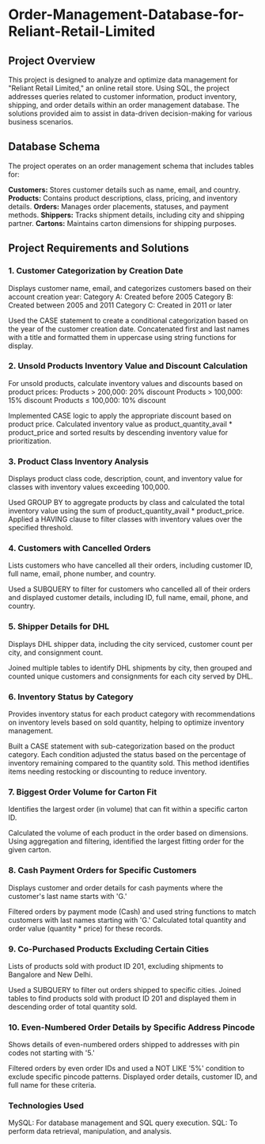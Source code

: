 # Order-Management-Database-for-Reliant-Retail-Limited
## Project Overview
This project is designed to analyze and optimize data management for "Reliant Retail Limited," an online retail store. Using SQL, the project addresses queries related to customer information, product inventory, shipping, and order details within an order management database. The solutions provided aim to assist in data-driven decision-making for various business scenarios.

## Database Schema
The project operates on an order management schema that includes tables for:

**Customers:** Stores customer details such as name, email, and country.
**Products:** Contains product descriptions, class, pricing, and inventory details.
**Orders:** Manages order placements, statuses, and payment methods.
**Shippers:** Tracks shipment details, including city and shipping partner.
**Cartons:** Maintains carton dimensions for shipping purposes.

## Project Requirements and Solutions
### 1. Customer Categorization by Creation Date
Displays customer name, email, and categorizes customers based on their account creation year:
Category A: Created before 2005
Category B: Created between 2005 and 2011
Category C: Created in 2011 or later

Used the CASE statement to create a conditional categorization based on the year of the customer creation date. Concatenated first and last names with a title and formatted them in uppercase using string functions for display.

### 2. Unsold Products Inventory Value and Discount Calculation

For unsold products, calculate inventory values and discounts based on product prices:
Products > 200,000: 20% discount
Products > 100,000: 15% discount
Products ≤ 100,000: 10% discount

Implemented CASE logic to apply the appropriate discount based on product price. Calculated inventory value as product_quantity_avail * product_price and sorted results by descending inventory value for prioritization.

### 3. Product Class Inventory Analysis
Displays product class code, description, count, and inventory value for classes with inventory values exceeding 100,000.

Used GROUP BY to aggregate products by class and calculated the total inventory value using the sum of product_quantity_avail * product_price. Applied a HAVING clause to filter classes with inventory values over the specified threshold.
 
### 4. Customers with Cancelled Orders
Lists customers who have cancelled all their orders, including customer ID, full name, email, phone number, and country.

Used a SUBQUERY to filter for customers who cancelled all of their orders and displayed customer details, including ID, full name, email, phone, and country.

### 5. Shipper Details for DHL
Displays DHL shipper data, including the city serviced, customer count per city, and consignment count.

Joined multiple tables to identify DHL shipments by city, then grouped and counted unique customers and consignments for each city served by DHL.

### 6. Inventory Status by Category
Provides inventory status for each product category with recommendations on inventory levels based on sold quantity, helping to optimize inventory management.

Built a CASE statement with sub-categorization based on the product category. Each condition adjusted the status based on the percentage of inventory remaining compared to the quantity sold. This method identifies items needing restocking or discounting to reduce inventory.
 
### 7. Biggest Order Volume for Carton Fit
Identifies the largest order (in volume) that can fit within a specific carton ID.

Calculated the volume of each product in the order based on dimensions. Using aggregation and filtering, identified the largest fitting order for the given carton.

### 8. Cash Payment Orders for Specific Customers
Displays customer and order details for cash payments where the customer's last name starts with 'G.'

Filtered orders by payment mode (Cash) and used string functions to match customers with last names starting with 'G.' Calculated total quantity and order value (quantity * price) for these records.

### 9. Co-Purchased Products Excluding Certain Cities
Lists of products sold with product ID 201, excluding shipments to Bangalore and New Delhi.

Used a SUBQUERY to filter out orders shipped to specific cities. Joined tables to find products sold with product ID 201 and displayed them in descending order of total quantity sold.

### 10. Even-Numbered Order Details by Specific Address Pincode
Shows details of even-numbered orders shipped to addresses with pin codes not starting with '5.'

Filtered orders by even order IDs and used a NOT LIKE '5%' condition to exclude specific pincode patterns. Displayed order details, customer ID, and full name for these criteria.

### Technologies Used
MySQL: For database management and SQL query execution.
SQL: To perform data retrieval, manipulation, and analysis.

